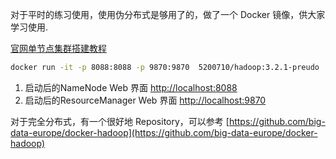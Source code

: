 对于平时的练习使用，使用伪分布式是够用了的，做了一个 Docker 镜像，供大家学习使用.

[官网单节点集群搭建教程](https://hadoop.apache.org/docs/stable/hadoop-project-dist/hadoop-common/SingleCluster.html)

```bash
docker run -it -p 8088:8088 -p 9870:9870  5200710/hadoop:3.2.1-preudo
```

1. 启动后的NameNode Web 界面 [http://localhost:8088](http://localhost:8088)
2. 启动后的ResourceManager Web 界面 [http://localhost:9870](http://localhost:9870)

对于完全分布式，有一个很好地 Repository，可以参考 [https://github.com/big-data-europe/docker-hadoop](https://github.com/big-data-europe/docker-hadoop)

